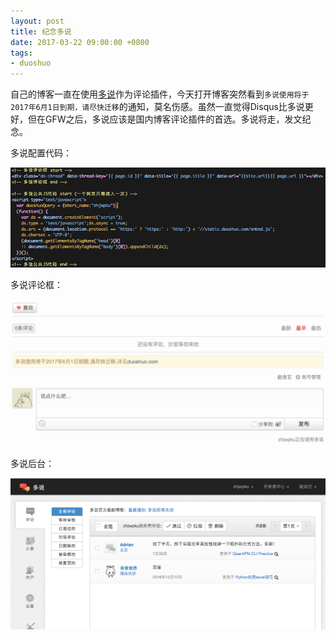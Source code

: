 ```yaml
---
layout: post
title: 纪念多说
date: 2017-03-22 09:00:00 +0800
tags:
- duoshuo
---
```


自己的博客一直在使用[多说][duoshuo]作为评论插件，今天打开博客突然看到`多说使用将于2017年6月1日到期，请尽快迁移`的通知，莫名伤感。虽然一直觉得Disqus比多说更好，但在GFW之后，多说应该是国内博客评论插件的首选。多说将走，发文纪念。

多说配置代码：

![Duoshuo Code](/assets/201703/duoshuo_code.png)

多说评论框：

![Duoshuo Console](/assets/201703/duoshuo_console.png)

多说后台：

![Duoshuo Admin](/assets/201703/duoshuo_admin.png)

[duoshuo]: http://dev.duoshuo.com/
